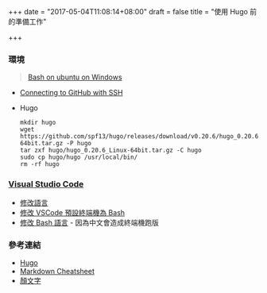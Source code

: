 +++
date = "2017-05-04T11:08:14+08:00"
draft = false
title = "使用 Hugo 前的準備工作"

+++

### 環境 

> [Bash on ubuntu on Windows]

<!--more-->

- [Connecting to GitHub with SSH]
- Hugo

    ```
    mkdir hugo
    wget https://github.com/spf13/hugo/releases/download/v0.20.6/hugo_0.20.6_Linux-64bit.tar.gz -P hugo
    tar zxf hugo/hugo_0.20.6_Linux-64bit.tar.gz -C hugo
    sudo cp hugo/hugo /usr/local/bin/
    rm -rf hugo
    ```

### [Visual Studio Code]

- [修改語言]
- [修改 VSCode 預設終端機為 Bash]
- [修改 Bash 語言] - 因為中文會造成終端機跑版

### 參考連結

- [Hugo]
- [Markdown Cheatsheet]
- [顏文字]


[Bash on ubuntu on Windows]: https://msdn.microsoft.com/zh-tw/commandline/wsl/about
[Visual Studio Code]: https://code.visualstudio.com/
[Connecting to GitHub with SSH]: https://help.github.com/articles/connecting-to-github-with-ssh/
[修改語言]: https://code.visualstudio.com/docs/getstarted/locales
[修改 VSCode 預設終端機為 Bash]: https://code.visualstudio.com/docs/editor/integrated-terminal
[修改 Bash 語言]: https://superuser.com/questions/1108090/how-do-i-change-the-language-of-the-linux-subsystem-in-windows-10-wsl#answer-1124983
[主題]: https://themes.gohugo.io/hugo-theme-bootstrap4-blog/
[Markdown Cheatsheet]: https://github.com/adam-p/markdown-here/wiki/Markdown-Cheatsheet#emphasis
[顏文字]: http://facemood.grtimed.com/
[Hugo]: https://gohugo.io/